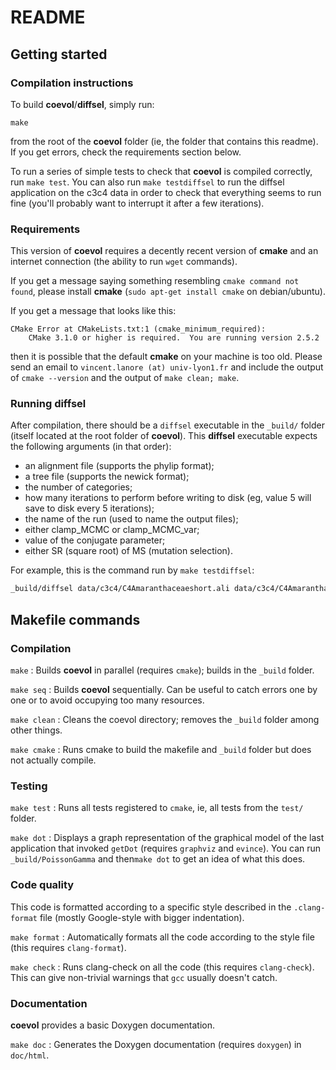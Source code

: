 # README #

## Getting started ##

### Compilation instructions ###
To build __coevol__/__diffsel__, simply run:

`make`

from the root of the __coevol__ folder (ie, the folder that contains this readme).
If you get errors, check the requirements section below.

To run a series of simple tests to check that __coevol__ is compiled correctly, run `make test`.
You can also run `make testdiffsel` to run the diffsel application on the c3c4 data in order to
check that everything seems to run fine (you'll probably want to interrupt it after a few iterations).


### Requirements ###
This version of __coevol__ requires a decently recent version of __cmake__ and an internet connection (the ability to run `wget` commands).

If you get a message saying something resembling `cmake command not found`, please install __cmake__ (`sudo apt-get install cmake` on debian/ubuntu).

If you get a message that looks like this:

```
CMake Error at CMakeLists.txt:1 (cmake_minimum_required):
    CMake 3.1.0 or higher is required.  You are running version 2.5.2
```
    
then it is possible that the default __cmake__ on your machine is too old. Please send an email to `vincent.lanore (at) univ-lyon1.fr`
and include the output of `cmake --version` and the output of `make clean; make`.


### Running diffsel ###
After compilation, there should be a `diffsel` executable in the `_build/` folder (itself located at the root folder of __coevol__).
This __diffsel__ executable expects the following arguments (in that order):
* an alignment file (supports the phylip format);
* a tree file (supports the newick format);
* the number of categories;
* how many iterations to perform before writing to disk (eg, value 5 will save to disk every 5 iterations);
* the name of the run (used to name the output files);
* either clamp_MCMC or clamp_MCMC_var;
* value of the conjugate parameter;
* either SR (square root) of MS (mutation selection).

For example, this is the command run by `make testdiffsel`:

```bash
_build/diffsel data/c3c4/C4Amaranthaceaeshort.ali data/c3c4/C4Amaranthaceae.tree 3 5 tmp_diffsel_result clamp_MCMC 1 MS
```


## Makefile commands ##

### Compilation ###
`make`
: Builds __coevol__ in parallel (requires `cmake`); builds in the `_build` folder.

`make seq`
: Builds __coevol__ sequentially. Can be useful to catch errors one by one or to avoid occupying too many resources.

`make clean`
: Cleans the coevol directory; removes the `_build` folder among other things.

`make cmake`
: Runs cmake to build the makefile and `_build` folder but does not actually compile.


### Testing ###
`make test`
: Runs all tests registered to `cmake`, ie, all tests from the `test/` folder.

`make dot`
: Displays a graph representation of the graphical model of the last application that invoked `getDot` (requires `graphviz` and `evince`). You can run `_build/PoissonGamma` and then`make dot` to get an idea of what this does.


### Code quality ###
This code is formatted according to a specific style described in the `.clang-format` file (mostly Google-style with bigger indentation).

`make format`
: Automatically formats all the code according to the style file (this requires `clang-format`).

`make check`
: Runs clang-check on all the code (this requires `clang-check`). This can give non-trivial warnings that `gcc` usually doesn't catch.


### Documentation ###
__coevol__ provides a basic Doxygen documentation.

`make doc`
: Generates the Doxygen documentation (requires `doxygen`) in `doc/html`.
